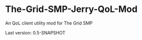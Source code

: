 # The-Grid-SMP-Jerry-QoL-Mod
An QoL client utility mod for The Grid SMP

Last version: 0.5-SNAPSHOT
